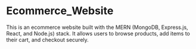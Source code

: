 # Ecommerce_Website
This is an ecommerce website built with the MERN (MongoDB, Express.js, React, and Node.js) stack. It allows users to browse products, add items to their cart, and checkout securely.
